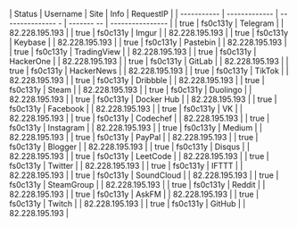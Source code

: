 |     Status   |     Username    |           Site     |   Info      |       RequestIP  | 
| -----------  | -------------   | ---------------  - | -------  -- | ---------------- | 
|       true   |     fs0c131y    |       Telegram     |             |  82.228.195.193  | 
|       true   |     fs0c131y    |          Imgur     |             |  82.228.195.193  | 
|       true   |     fs0c131y    |        Keybase     |             |  82.228.195.193  | 
|       true   |     fs0c131y    |       Pastebin     |             |  82.228.195.193  | 
|       true   |     fs0c131y    |    TradingView     |             |  82.228.195.193  | 
|       true   |     fs0c131y    |      HackerOne     |             |  82.228.195.193  | 
|       true   |     fs0c131y    |         GitLab     |             |  82.228.195.193  | 
|       true   |     fs0c131y    |     HackerNews     |             |  82.228.195.193  | 
|       true   |     fs0c131y    |         TikTok     |             |  82.228.195.193  | 
|       true   |     fs0c131y    |       Dribbble     |             |  82.228.195.193  | 
|       true   |     fs0c131y    |          Steam     |             |  82.228.195.193  | 
|       true   |     fs0c131y    |       Duolingo     |             |  82.228.195.193  | 
|       true   |     fs0c131y    |     Docker Hub     |             |  82.228.195.193  | 
|       true   |     fs0c131y    |       Facebook     |             |  82.228.195.193  | 
|       true   |     fs0c131y    |             VK     |             |  82.228.195.193  | 
|       true   |     fs0c131y    |       Codechef     |             |  82.228.195.193  | 
|       true   |     fs0c131y    |      Instagram     |             |  82.228.195.193  | 
|       true   |     fs0c131y    |         Medium     |             |  82.228.195.193  | 
|       true   |     fs0c131y    |         PayPal     |             |  82.228.195.193  | 
|       true   |     fs0c131y    |        Blogger     |             |  82.228.195.193  | 
|       true   |     fs0c131y    |         Disqus     |             |  82.228.195.193  | 
|       true   |     fs0c131y    |       LeetCode     |             |  82.228.195.193  | 
|       true   |     fs0c131y    |        Twitter     |             |  82.228.195.193  | 
|       true   |     fs0c131y    |          IFTTT     |             |  82.228.195.193  | 
|       true   |     fs0c131y    |     SoundCloud     |             |  82.228.195.193  | 
|       true   |     fs0c131y    |     SteamGroup     |             |  82.228.195.193  | 
|       true   |     fs0c131y    |         Reddit     |             |  82.228.195.193  | 
|       true   |     fs0c131y    |          AskFM     |             |  82.228.195.193  | 
|       true   |     fs0c131y    |         Twitch     |             |  82.228.195.193  | 
|       true   |     fs0c131y    |         GitHub     |             |  82.228.195.193  | 
